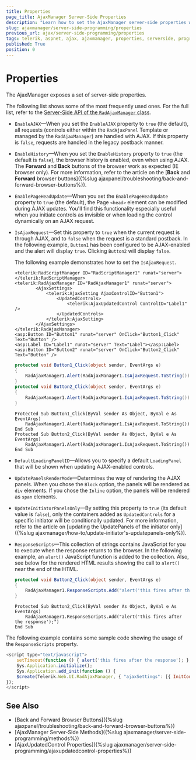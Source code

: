 ```yaml
---
title: Properties
page_title: AjaxManager Server-Side Properties
description: "Learn how to set the AjaxManager server-side properties when working with Telerik UI for ASP.NET AJAX."
slug: ajaxmanager/server-side-programming/properties
previous_url: ajax/server-side-programming/properties
tags: telerik, aspnet, ajax, ajaxmanager, properties, serverside, programming
published: True
position: 0
---
```


# Properties

The AjaxManager exposes a set of server-side properties. 

The following list shows some of the most frequently used ones. For the full list, refer to the [Server-Side API of the `RadAjaxManager` class](https://docs.telerik.com/devtools/aspnet-ajax/api/server/Telerik.Web.UI/RadAjaxManager).

* `EnableAJAX`&mdash;When you set the `EnableAJAX` property to `true` (the default), all requests (controls either within the `RadAjaxPanel` Template or managed by the `RadAjaxManager`) are handled with AJAX. If this property is `false`, requests are handled in the legacy postback manner.

* `EnableHistory`&mdash;When you set the `EnableHistory` property to `true` (the default is `false`), the browser history is enabled, even when using AJAX. The **Forward** and **Back** buttons of the browser work as expected (IE browser only). For more information, refer to the article on	the [**Back** and **Forward** browser buttons]({%slug ajaxpanel/troubleshooting/back-and-forward-browser-buttons%}).

* `EnablePageHeadUpdate`&mdash;When you set the `EnablePageHeadUpdate` property to `true` (the default), the Page `<head>` element can be modified during AJAX updates. You'll find this functionality especially useful when you initiate controls as invisible or when loading the control dynamically on an AJAX request.

* `IsAjaxRequest`&mdash;Set this property to `true` when the current request is through AJAX, and to `false` when the request is a standard postback. In the following example, `Button1` has been configured to be AJAX-enabled and the alert will display `true`. Clicking `Button2` will display `false`.

    The following example demonstrates how to set the `IsAjaxRequest`. 

    ````ASP.NET
    <telerik:RadScriptManager ID="RadScriptManager1" runat="server">
    </telerik:RadScriptManager>
    <telerik:RadAjaxManager ID="RadAjaxManager1" runat="server">
			<AjaxSettings>
				<telerik:AjaxSetting AjaxControlID="Button1">
					<UpdatedControls>
						<telerik:AjaxUpdatedControl ControlID="Label1" />
					</UpdatedControls>
				</telerik:AjaxSetting>
			</AjaxSettings>
    </telerik:RadAjaxManager>
    <asp:Button ID="Button1" runat="server" OnClick="Button1_Click" Text="Button" />
    <asp:Label ID="Label1" runat="server" Text="Label"></asp:Label>
    <asp:Button ID="Button2" runat="server" OnClick="Button2_Click" Text="Button" />    
    ````

    ````C#
    protected void Button1_Click(object sender, EventArgs e)
    {
    	RadAjaxManager1.Alert(RadAjaxManager1.IsAjaxRequest.ToString());
    }
    protected void Button2_Click(object sender, EventArgs e)
    {
    	RadAjaxManager1.Alert(RadAjaxManager1.IsAjaxRequest.ToString());
    }				
    ````
    ````VB
    Protected Sub Button1_Click(ByVal sender As Object, ByVal e As EventArgs)
        RadAjaxManager1.Alert(RadAjaxManager1.IsAjaxRequest.ToString())
    End Sub
    Protected Sub Button2_Click(ByVal sender As Object, ByVal e As EventArgs)
        RadAjaxManager1.Alert(RadAjaxManager1.IsAjaxRequest.ToString())
    End Sub
    ````


* `DefaultLoadingPanelID`&mdash;Allows you to specify a default `LoadingPanel` that will be shown when updating AJAX-enabled controls.

* `UpdatePanelsRenderMode`&mdash;Determines the way of rendering the AJAX panels. When you chose the `Block` option, the panels will be rendered as `div` elements. If you chose the `Inline` option, the panels will be rendered as `span` elements.

* `UpdateInitiatorPanelsOnly`&mdash;By setting this property to `true` (its default value is `false`), only the containers added as `UpdatedControls` for a specific initiator will be conditionally updated. For more information, refer to the article on [updating the UpdatePanels of the initiator only]({%slug ajaxmanager/how-to/update-initiator's-updatepanels-only%}).

* `ResponseScripts`&mdash;This collection of strings contains JavaScript for you to execute when the response returns to the browser. In the following example, an `alert()` JavaScript function is added to the collection. Also, see below for the rendered HTML results showing the call to `alert()` near the end of the HTML.

    ````C#	
    protected void Button2_Click(object sender, EventArgs e)
    {
    	RadAjaxManager1.ResponseScripts.Add("alert('this fires after the response');");
    }  			
    ````
    ````VB	     
    Protected Sub Button2_Click(ByVal sender As Object, ByVal e As EventArgs)
    	RadAjaxManager1.ResponseScripts.Add("alert('this fires after the response');")
    End Sub				
    ````


The following example contains some sample code showing the usage of the `ResponseScripts` property.

````JavaScript
<script type="text/javascript">
	setTimeout(function () { alert('this fires after the response'); }, 0); 
	Sys.Application.initialize();	
	Sys.Application.add_init(function () {
	$create(Telerik.Web.UI.RadAjaxManager, { "ajaxSettings": [{ InitControlID: "Button1", UpdatedControls: [{ ControlID: "Label1", PanelID: ""}]}], "clientEvents": { OnRequestStart: "", OnResponseEnd: "" }, "defaultLoadingPanelID": "", "enableAJAX": true, "enableHistory": false, "links": [], "styles": [], "uniqueID": "RadAjaxManager1" }, null, null, $get("RadAjaxManager1"));
});
</script>
````



## See Also

* [Back and Forward Browser Buttons]({%slug ajaxpanel/troubleshooting/back-and-forward-browser-buttons%})
* [AjaxManager Server-Side Methods]({%slug ajaxmanager/server-side-programming/methods%})
* [AjaxUpdatedControl Properties]({%slug ajaxmanager/server-side-programming/ajaxupdatedcontrol-properties%})
